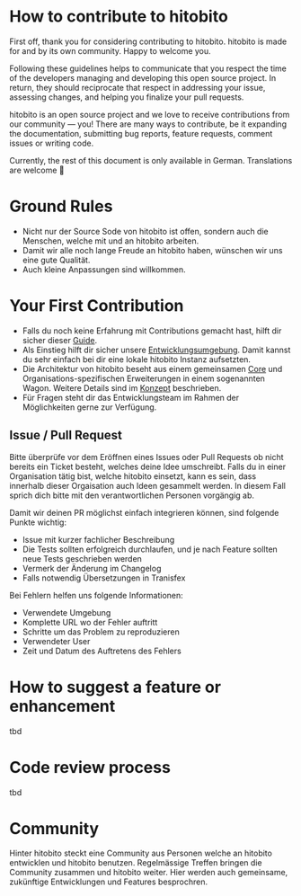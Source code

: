 # How to contribute to hitobito

First off, thank you for considering contributing to hitobito. hitobito is made for and by its own community. Happy to welcome you.

Following these guidelines helps to communicate that you respect the time of the developers managing and developing this open source project. In return, they should reciprocate that respect in addressing your issue, assessing changes, and helping you finalize your pull requests.

hitobito is an open source project and we love to receive contributions from our community — you! There are many ways to contribute, be it expanding the documentation, submitting bug reports, feature requests, comment issues or writing code.

Currently, the rest of this document is only available in German. Translations are welcome :man_dancing:

# Ground Rules

* Nicht nur der Source Sode von hitobito ist offen, sondern auch die Menschen, welche mit und an hitobito arbeiten.
* Damit wir alle noch lange Freude an hitobito haben, wünschen wir uns eine gute Qualität.
* Auch kleine Anpassungen sind willkommen.

# Your First Contribution

* Falls du noch keine Erfahrung mit Contributions gemacht hast, hilft dir sicher dieser [Guide](https://github.com/firstcontributions/first-contributions).
* Als Einstieg hilft dir sicher unsere [Entwicklungsumgebung](https://github.com/hitobito/development). Damit kannst du sehr einfach bei dir eine lokale hitobito Instanz aufsetzten. 
* Die Architektur von hitobito beseht aus einem gemeinsamen [Core](https://github.com/hitobito/hitobito) und Organisations-spezifischen Erweiterungen in einem sogenannten Wagon. Weitere Details sind im [Konzept](https://github.com/hitobito/hitobito/blob/master/doc/development/04_wagons.md) beschrieben.
* Für Fragen steht dir das Entwicklungsteam im Rahmen der Möglichkeiten gerne zur Verfügung.


## Issue / Pull Request

Bitte überprüfe vor dem Eröffnen eines Issues oder Pull Requests ob nicht bereits ein Ticket besteht, welches deine Idee umschreibt. Falls du in einer Organisation tätig bist, welche hitobito einsetzt, kann es sein, dass innerhalb dieser Orgaisation auch Ideen gesammelt werden.
In diesem Fall sprich dich bitte mit den verantwortlichen Personen vorgängig ab.

Damit wir deinen PR möglichst einfach integrieren können, sind folgende Punkte wichtig:
* Issue mit kurzer fachlicher Beschreibung
* Die Tests sollten erfolgreich durchlaufen, und je nach Feature sollten neue Tests geschrieben werden
* Vermerk der Änderung im Changelog
* Falls notwendig Übersetzungen in Tranisfex

Bei Fehlern helfen uns folgende Informationen:
* Verwendete Umgebung
* Komplette URL wo der Fehler auftritt
* Schritte um das Problem zu reproduzieren
* Verwendeter User
* Zeit und Datum des Auftretens des Fehlers

# How to suggest a feature or enhancement
tbd

# Code review process
tbd

# Community
Hinter hitobito steckt eine Community aus Personen welche an hitobito entwicklen und hitobito benutzen.
Regelmässige Treffen bringen die Community zusammen und hitobito weiter. Hier werden auch gemeinsame, zukünftige Entwicklungen und Features besprochren.
